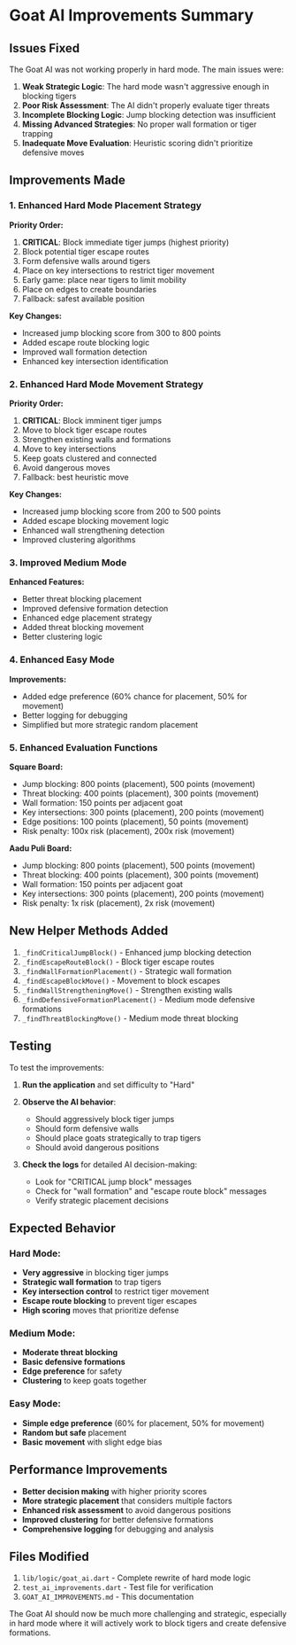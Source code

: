 # Goat AI Improvements Summary

## Issues Fixed

The Goat AI was not working properly in hard mode. The main issues were:

1. **Weak Strategic Logic**: The hard mode wasn't aggressive enough in blocking tigers
2. **Poor Risk Assessment**: The AI didn't properly evaluate tiger threats
3. **Incomplete Blocking Logic**: Jump blocking detection was insufficient
4. **Missing Advanced Strategies**: No proper wall formation or tiger trapping
5. **Inadequate Move Evaluation**: Heuristic scoring didn't prioritize defensive moves

## Improvements Made

### 1. Enhanced Hard Mode Placement Strategy

**Priority Order:**
1. **CRITICAL**: Block immediate tiger jumps (highest priority)
2. Block potential tiger escape routes
3. Form defensive walls around tigers
4. Place on key intersections to restrict tiger movement
5. Early game: place near tigers to limit mobility
6. Place on edges to create boundaries
7. Fallback: safest available position

**Key Changes:**
- Increased jump blocking score from 300 to 800 points
- Added escape route blocking logic
- Improved wall formation detection
- Enhanced key intersection identification

### 2. Enhanced Hard Mode Movement Strategy

**Priority Order:**
1. **CRITICAL**: Block imminent tiger jumps
2. Move to block tiger escape routes
3. Strengthen existing walls and formations
4. Move to key intersections
5. Keep goats clustered and connected
6. Avoid dangerous moves
7. Fallback: best heuristic move

**Key Changes:**
- Increased jump blocking score from 200 to 500 points
- Added escape blocking movement logic
- Enhanced wall strengthening detection
- Improved clustering algorithms

### 3. Improved Medium Mode

**Enhanced Features:**
- Better threat blocking placement
- Improved defensive formation detection
- Enhanced edge placement strategy
- Added threat blocking movement
- Better clustering logic

### 4. Enhanced Easy Mode

**Improvements:**
- Added edge preference (60% chance for placement, 50% for movement)
- Better logging for debugging
- Simplified but more strategic random placement

### 5. Enhanced Evaluation Functions

**Square Board:**
- Jump blocking: 800 points (placement), 500 points (movement)
- Threat blocking: 400 points (placement), 300 points (movement)
- Wall formation: 150 points per adjacent goat
- Key intersections: 300 points (placement), 200 points (movement)
- Edge positions: 100 points (placement), 50 points (movement)
- Risk penalty: 100x risk (placement), 200x risk (movement)

**Aadu Puli Board:**
- Jump blocking: 800 points (placement), 500 points (movement)
- Threat blocking: 400 points (placement), 300 points (movement)
- Wall formation: 150 points per adjacent goat
- Key intersections: 300 points (placement), 200 points (movement)
- Risk penalty: 1x risk (placement), 2x risk (movement)

## New Helper Methods Added

1. `_findCriticalJumpBlock()` - Enhanced jump blocking detection
2. `_findEscapeRouteBlock()` - Block tiger escape routes
3. `_findWallFormationPlacement()` - Strategic wall formation
4. `_findEscapeBlockMove()` - Movement to block escapes
5. `_findWallStrengtheningMove()` - Strengthen existing walls
6. `_findDefensiveFormationPlacement()` - Medium mode defensive formations
7. `_findThreatBlockingMove()` - Medium mode threat blocking

## Testing

To test the improvements:

1. **Run the application** and set difficulty to "Hard"
2. **Observe the AI behavior**:
   - Should aggressively block tiger jumps
   - Should form defensive walls
   - Should place goats strategically to trap tigers
   - Should avoid dangerous positions

3. **Check the logs** for detailed AI decision-making:
   - Look for "CRITICAL jump block" messages
   - Check for "wall formation" and "escape route block" messages
   - Verify strategic placement decisions

## Expected Behavior

### Hard Mode:
- **Very aggressive** in blocking tiger jumps
- **Strategic wall formation** to trap tigers
- **Key intersection control** to restrict tiger movement
- **Escape route blocking** to prevent tiger escapes
- **High scoring** moves that prioritize defense

### Medium Mode:
- **Moderate threat blocking**
- **Basic defensive formations**
- **Edge preference** for safety
- **Clustering** to keep goats together

### Easy Mode:
- **Simple edge preference** (60% for placement, 50% for movement)
- **Random but safe** placement
- **Basic movement** with slight edge bias

## Performance Improvements

- **Better decision making** with higher priority scores
- **More strategic placement** that considers multiple factors
- **Enhanced risk assessment** to avoid dangerous positions
- **Improved clustering** for better defensive formations
- **Comprehensive logging** for debugging and analysis

## Files Modified

1. `lib/logic/goat_ai.dart` - Complete rewrite of hard mode logic
2. `test_ai_improvements.dart` - Test file for verification
3. `GOAT_AI_IMPROVEMENTS.md` - This documentation

The Goat AI should now be much more challenging and strategic, especially in hard mode where it will actively work to block tigers and create defensive formations.